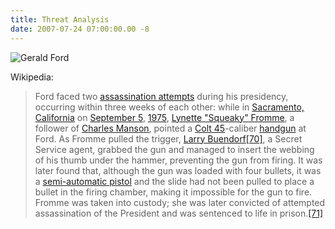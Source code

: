 ```yaml
---
title: Threat Analysis
date: 2007-07-24 07:00:00.00 -8
---
```

![Gerald Ford](/images/Frommeassassinationattempt.jpg)

Wikipedia:

> Ford faced two [assassination attempts](http://en.wikipedia.org/wiki/Assassination_attempt) during his presidency, occurring within three weeks of each other: while in [Sacramento, California](http://en.wikipedia.org/wiki/Sacramento%2C_California) on [September 5](http://en.wikipedia.org/wiki/September_5), [1975](http://en.wikipedia.org/wiki/1975), [Lynette "Squeaky" Fromme](http://en.wikipedia.org/wiki/Lynette_Fromme), a follower of [Charles Manson](http://en.wikipedia.org/wiki/Charles_Manson), pointed a [Colt 45](http://en.wikipedia.org/wiki/M1911_Colt_pistol)-caliber [handgun](http://en.wikipedia.org/wiki/Handgun) at Ford. As Fromme pulled the trigger, [Larry Buendorf](http://en.wikipedia.org/wiki/Larry_Buendorf)[[70]](#_note-24), a Secret Service agent, grabbed the gun and managed to insert the webbing of his thumb under the hammer, preventing the gun from firing. It was later found that, although the gun was loaded with four bullets, it was a [semi-automatic pistol](http://en.wikipedia.org/wiki/Semi-automatic_pistol) and the slide had not been pulled to place a bullet in the firing chamber, making it impossible for the gun to fire. Fromme was taken into custody; she was later convicted of attempted assassination of the President and was sentenced to life in prison.[[71]](#_note-squeakeyparole)
